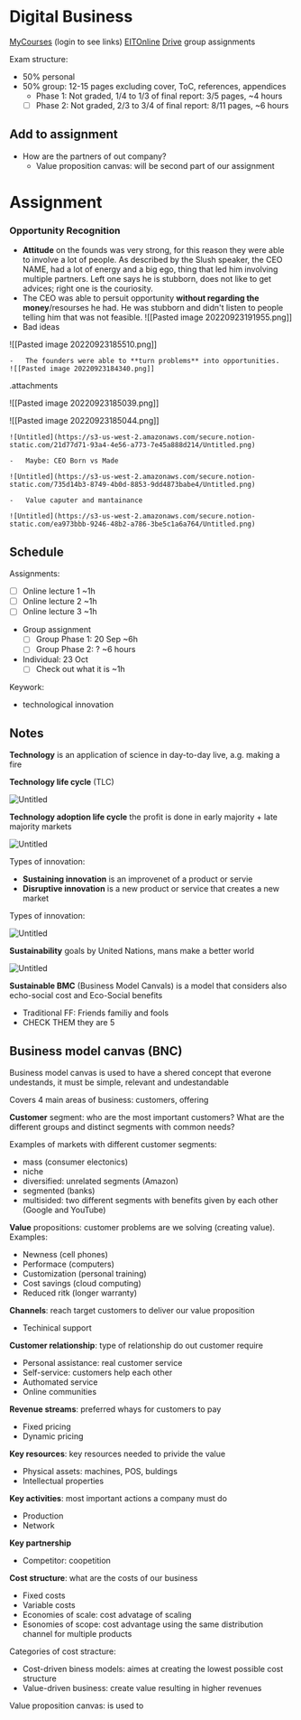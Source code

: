 # Digital Business
[MyCourses](https://mycourses.aalto.fi/course/view.php?id=37876&section=1) (login to see links)
[EITOnline](https://ieonline.eitdigital.eu/my/)
[Drive](https://drive.google.com/drive/folders/19rQX8E3LLSMw64Dg2H3reNLYqgbI9P1S) group assignments

Exam structure:

- 50% personal
- 50% group: 12-15 pages excluding cover, ToC, references, appendices
	- Phase 1: Not graded, 1/4 to 1/3 of final report: 3/5 pages, ~4 hours
	- [ ] Phase 2: Not graded, 2/3 to 3/4 of final report: 8/11 pages, ~6 hours

## Add to assignment
-   How are the partners of out company?
    -   Value proposition canvas: will be second part of our assignment

# Assignment

### **Opportunity Recognition**

- **Attitude** on the founds was very strong, for this reason they were able to involve a lot of people. As described by the Slush speaker, the CEO NAME, had a lot of energy and a big ego, thing that led him involving multiple partners. Left one says he is stubborn, does not like to get advices; right one is the couriosity.
- The CEO was able to persuit opportunity **without regarding the money**/resourses he had. He was stubborn and didn't listen to people telling him that was not feasible.
![[Pasted image 20220923191955.png]]
-   Bad ideas

![[Pasted image 20220923185510.png]]


    -   The founders were able to **turn problems** into opportunities.
    ![[Pasted image 20220923184340.png]]

.attachments



![[Pasted image 20220923185039.png]]



![[Pasted image 20220923185044.png]]
    
    
    ![Untitled](https://s3-us-west-2.amazonaws.com/secure.notion-static.com/21d77d71-93a4-4e56-a773-7e45a888d214/Untitled.png)
    
    -   Maybe: CEO Born vs Made
    
    ![Untitled](https://s3-us-west-2.amazonaws.com/secure.notion-static.com/735d14b3-8749-4b0d-8853-9dd4873babe4/Untitled.png)
    
    -   Value caputer and mantainance
    
    ![Untitled](https://s3-us-west-2.amazonaws.com/secure.notion-static.com/ea973bbb-9246-48b2-a786-3be5c1a6a764/Untitled.png)
    

## Schedule

Assignments:

-   [ ] Online lecture 1 ~1h
-   [ ] Online lecture 2 ~1h
-   [ ] Online lecture 3 ~1h
-   Group assignment
    -   [ ] Group Phase 1: 20 Sep ~6h
    -   [ ] Group Phase 2: ? ~6 hours
-   Individual: 23 Oct
    -   [ ] Check out what it is ~1h

Keywork:

-   technological innovation

## Notes

**Technology** is an application of science in day-to-day live, a.g. making a fire

**Technology life cycle** (TLC)

![Untitled](https://s3-us-west-2.amazonaws.com/secure.notion-static.com/681cfc5d-5615-451f-8518-79dd792bf377/Untitled.png)

**Technology adoption life cycle** the profit is done in early majority + late majority markets

![Untitled](https://s3-us-west-2.amazonaws.com/secure.notion-static.com/2db14be8-97b3-4aa3-b96a-06202ecddb40/Untitled.png)

Types of innovation:

-   **Sustaining innovation** is an improvenet of a product or servie
-   **Disruptive innovation** is a new product or service that creates a new market

Types of innovation:

![Untitled](https://s3-us-west-2.amazonaws.com/secure.notion-static.com/90368f62-9d94-4626-bbd4-73dd3dd9a4b8/Untitled.png)

**Sustainability** goals by United Nations, mans make a better world

![Untitled](https://s3-us-west-2.amazonaws.com/secure.notion-static.com/77585dae-30ed-4907-9119-0c3b23a18eec/Untitled.png)

**Sustainable BMC** (Business Model Canvals) is a model that considers also echo-social cost and Eco-Social benefits

-   Traditional FF: Friends familiy and fools
-   CHECK THEM they are 5

## Business model canvas (BNC)

Business model canvas is used to have a shered concept that everone undestands, it must be simple, relevant and undestandable

Covers 4 main areas of business: customers, offering

**Customer** segment: who are the most important customers? What are the different groups and distinct segments with common needs?

Examples of markets with different customer segments:

-   mass (consumer electonics)
-   niche
-   diversified: unrelated segments (Amazon)
-   segmented (banks)
-   multisided: two different segments with benefits given by each other (Google and YouTube)

**Value** propositions: customer problems are we solving (creating value). Examples:

-   Newness (cell phones)
-   Performace (computers)
-   Customization (personal training)
-   Cost savings (cloud computing)
-   Reduced ritk (longer warranty)

**Channels**: reach target customers to deliver our value proposition

-   Techinical support

**Customer relationship**: type of relationship do out customer require

-   Personal assistance: real customer service
-   Self-service: customers help each other
-   Authomated service
-   Online communities

**Revenue streams**: preferred whays for customers to pay

-   Fixed pricing
-   Dynamic pricing

**Key resources**: key resources needed to privide the value

-   Physical assets: machines, POS, buldings
-   Intellectual properties

**Key activities**: most important actions a company must do

-   Production
-   Network

**Key partnership**

-   Competitor: coopetition

**Cost structure**: what are the costs of our business

-   Fixed costs
-   Variable costs
-   Economies of scale: cost advatage of scaling
-   Esonomies of scope: cost advantage using the same distribution channel for multiple products

Categories of cost stracture:

-   Cost-driven biness models: aimes at creating the lowest possible cost structure
-   Value-driven business: create value resulting in higher revenues

Value proposition canvas: is used to